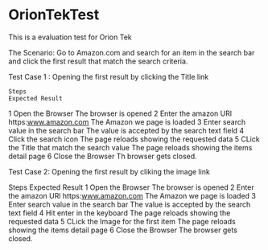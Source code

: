 # OrionTekTest
This is a evaluation test for Orion Tek

The Scenario: 
Go to Amazon.com and search for an item in the search bar and click the first result that match the search criteria.

Test Case 1 : 
Opening the first result by clicking the Title link

    Steps                                                                Expected Result
1 Open the Browser                                                      The browser is opened
2 Enter the amazon URl https:www.amazon.com                             The Amazon we page is loaded
3 Enter search value in the search bar                                  The value is accepted by the search text field
4 Click the search icon                                                 The page reloads showing the requested data
5 CLick the Title that match the search value                           The page reloads showing the items detail page
6 Close the Browser                                                     Th browser gets closed.



Test Case 2:
Opening the first result by cliking the image link

  Steps                                                                       Expected Result
1 Open the Browser                                                      The browser is opened
2 Enter the amazon URl https:www.amazon.com                             The Amazon we page is loaded
3 Enter search value in the search bar                                  The value is accepted by the search text field
4 Hit enter in the keyboard                                             The page reloads showing the requested data
5 CLick the Image for the first item                                    The page reloads showing the items detail page
6 Close the Browser                                                     The browser gets closed.



